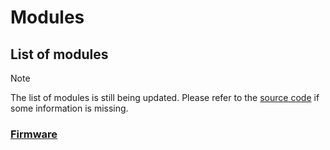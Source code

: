 # Modules

## List of modules

> [!note]
> The list of modules is still being updated. Please refer to the [source code](https://github.com/vaskivskyi/asusrouter) if some information is missing.

### [Firmware](/library/modules/firmware.md)
